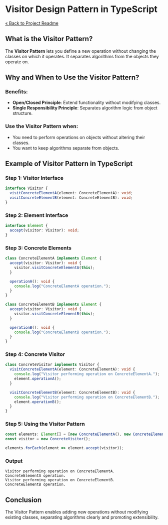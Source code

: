 # Visitor Design Pattern in TypeScript

[« Back to Project Readme](../../../README.md)

## What is the Visitor Pattern?

The **Visitor Pattern** lets you define a new operation without changing the classes on which it operates. It separates algorithms from the objects they operate on.

## Why and When to Use the Visitor Pattern?

### Benefits:
- **Open/Closed Principle**: Extend functionality without modifying classes.
- **Single Responsibility Principle**: Separates algorithm logic from object structure.

### Use the Visitor Pattern when:
- You need to perform operations on objects without altering their classes.
- You want to keep algorithms separate from objects.

## Example of Visitor Pattern in TypeScript

### Step 1: Visitor Interface

```typescript
interface Visitor {
  visitConcreteElementA(element: ConcreteElementA): void;
  visitConcreteElementB(element: ConcreteElementB): void;
}
```

### Step 2: Element Interface

```typescript
interface Element {
  accept(visitor: Visitor): void;
}
```

### Step 3: Concrete Elements

```typescript
class ConcreteElementA implements Element {
  accept(visitor: Visitor): void {
    visitor.visitConcreteElementA(this);
  }

  operationA(): void {
    console.log("ConcreteElementA operation.");
  }
}

class ConcreteElementB implements Element {
  accept(visitor: Visitor): void {
    visitor.visitConcreteElementB(this);
  }

  operationB(): void {
    console.log("ConcreteElementB operation.");
  }
}
```

### Step 4: Concrete Visitor

```typescript
class ConcreteVisitor implements Visitor {
  visitConcreteElementA(element: ConcreteElementA): void {
    console.log("Visitor performing operation on ConcreteElementA.");
    element.operationA();
  }

  visitConcreteElementB(element: ConcreteElementB): void {
    console.log("Visitor performing operation on ConcreteElementB.");
    element.operationB();
  }
}
```

### Step 5: Using the Visitor Pattern

```typescript
const elements: Element[] = [new ConcreteElementA(), new ConcreteElementB()];
const visitor = new ConcreteVisitor();

elements.forEach(element => element.accept(visitor));
```

### Output
```
Visitor performing operation on ConcreteElementA.
ConcreteElementA operation.
Visitor performing operation on ConcreteElementB.
ConcreteElementB operation.
```

## Conclusion

The Visitor Pattern enables adding new operations without modifying existing classes, separating algorithms clearly and promoting extensibility.